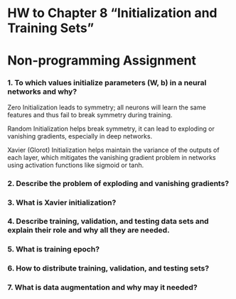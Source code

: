 # HW to Chapter 8 “Initialization and Training Sets”

# Non-programming Assignment

### 1. To which values initialize parameters (W, b) in a neural networks and why?

Zero Initialization leads to symmetry; all neurons will learn the same features and thus fail to break symmetry during training.

Random Initialization helps break symmetry, it can lead to exploding or vanishing gradients, especially in deep networks.

Xavier (Glorot) Initialization helps maintain the variance of the outputs of each layer, which mitigates the vanishing gradient problem in networks using activation functions like sigmoid or tanh.

### 2. Describe the problem of exploding and vanishing gradients?

### 3. What is Xavier initialization?

### 4. Describe training, validation, and testing data sets and explain their role and why all they are needed.

### 5. What is training epoch?

### 6. How to distribute training, validation, and testing sets?

### 7. What is data augmentation and why may it needed?